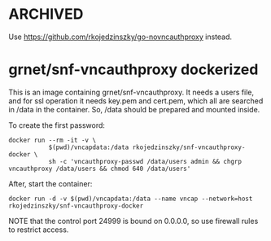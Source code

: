 # ARCHIVED

Use https://github.com/rkojedzinszky/go-novncauthproxy instead.

# grnet/snf-vncauthproxy dockerized

This is an image containing grnet/snf-vncauthproxy. It needs a users file, and for ssl operation it needs
key.pem and cert.pem, which all are searched in /data in the container. So, /data should be prepared and mounted
inside.

To create the first password:

```shell
docker run --rm -it -v \
	       $(pwd)/vncapdata:/data rkojedzinszky/snf-vncauthproxy-docker \
	       sh -c 'vncauthproxy-passwd /data/users admin && chgrp vncauthproxy /data/users && chmod 640 /data/users'
```

After, start the container:

```shell
docker run -d -v $(pwd)/vncapdata:/data --name vncap --network=host rkojedzinszky/snf-vncauthproxy-docker
```

NOTE that the control port 24999 is bound on 0.0.0.0, so use firewall rules to restrict access.
